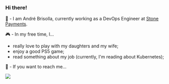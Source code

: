 ### Hi there! 

:construction_worker: - I am André Brisolla, currently working as a DevOps Engineer at <a href="https://github.com/stonepayments">Stone Payments</a>.


:video_game: - In my free time, I...
  - really love to play with my daughters and my wife;
  - enjoy a good PS5 game;
  - read something about my job (currently, I'm reading about Kubernetes);


:mag_right: - If you want to reach me...

<a href="https://www.linkedin.com/in/brisolla/" _target="blank"><img src="https://img.shields.io/badge/LinkedIn-0077B5?style=for-the-badge&logo=linkedin&logoColor=white" /></a>
